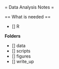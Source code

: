 = Data Analysis Notes =

== What is needed ==

- [] R

**Folders**

- [] data
- [] scripts
- [] figures
- [] write_up
